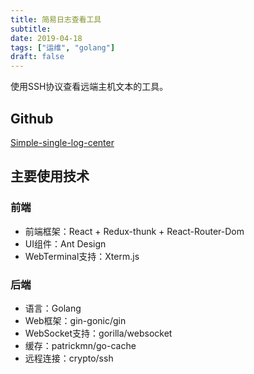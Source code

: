 ```yaml
---
title: 简易日志查看工具
subtitle:
date: 2019-04-18
tags: ["运维", "golang"]
draft: false
---
```


使用SSH协议查看远端主机文本的工具。

<!--more-->

## Github

[Simple-single-log-center](https://github.com/moonlightMing/simple-single-log-center)

## 主要使用技术

### 前端

- 前端框架：React + Redux-thunk + React-Router-Dom
- UI组件：Ant Design
- WebTerminal支持：Xterm.js


### 后端

- 语言：Golang
- Web框架：gin-gonic/gin
- WebSocket支持：gorilla/websocket
- 缓存：patrickmn/go-cache
- 远程连接：crypto/ssh